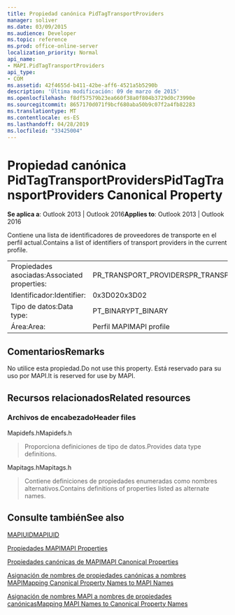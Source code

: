 ```yaml
---
title: Propiedad canónica PidTagTransportProviders
manager: soliver
ms.date: 03/09/2015
ms.audience: Developer
ms.topic: reference
ms.prod: office-online-server
localization_priority: Normal
api_name:
- MAPI.PidTagTransportProviders
api_type:
- COM
ms.assetid: 42f4655d-b411-42be-aff6-4521a5b5290b
description: 'Última modificación: 09 de marzo de 2015'
ms.openlocfilehash: f8df57579b23ea660f38a0f804b3729d0c73990e
ms.sourcegitcommit: 8657170d071f9bcf680aba50b9c07f2a4fb82283
ms.translationtype: MT
ms.contentlocale: es-ES
ms.lasthandoff: 04/28/2019
ms.locfileid: "33425004"
---
```

# <a name="pidtagtransportproviders-canonical-property"></a><span data-ttu-id="219a2-103">Propiedad canónica PidTagTransportProviders</span><span class="sxs-lookup"><span data-stu-id="219a2-103">PidTagTransportProviders Canonical Property</span></span>

  
  
<span data-ttu-id="219a2-104">**Se aplica a**: Outlook 2013 | Outlook 2016</span><span class="sxs-lookup"><span data-stu-id="219a2-104">**Applies to**: Outlook 2013 | Outlook 2016</span></span> 
  
<span data-ttu-id="219a2-105">Contiene una lista de identificadores de proveedores de transporte en el perfil actual.</span><span class="sxs-lookup"><span data-stu-id="219a2-105">Contains a list of identifiers of transport providers in the current profile.</span></span>
  
|||
|:-----|:-----|
|<span data-ttu-id="219a2-106">Propiedades asociadas:</span><span class="sxs-lookup"><span data-stu-id="219a2-106">Associated properties:</span></span>  <br/> |<span data-ttu-id="219a2-107">PR_TRANSPORT_PROVIDERS</span><span class="sxs-lookup"><span data-stu-id="219a2-107">PR_TRANSPORT_PROVIDERS</span></span>  <br/> |
|<span data-ttu-id="219a2-108">Identificador:</span><span class="sxs-lookup"><span data-stu-id="219a2-108">Identifier:</span></span>  <br/> |<span data-ttu-id="219a2-109">0x3D02</span><span class="sxs-lookup"><span data-stu-id="219a2-109">0x3D02</span></span>  <br/> |
|<span data-ttu-id="219a2-110">Tipo de datos:</span><span class="sxs-lookup"><span data-stu-id="219a2-110">Data type:</span></span>  <br/> |<span data-ttu-id="219a2-111">PT_BINARY</span><span class="sxs-lookup"><span data-stu-id="219a2-111">PT_BINARY</span></span>  <br/> |
|<span data-ttu-id="219a2-112">Área:</span><span class="sxs-lookup"><span data-stu-id="219a2-112">Area:</span></span>  <br/> |<span data-ttu-id="219a2-113">Perfil MAPI</span><span class="sxs-lookup"><span data-stu-id="219a2-113">MAPI profile</span></span>  <br/> |
   
## <a name="remarks"></a><span data-ttu-id="219a2-114">Comentarios</span><span class="sxs-lookup"><span data-stu-id="219a2-114">Remarks</span></span>

<span data-ttu-id="219a2-115">No utilice esta propiedad.</span><span class="sxs-lookup"><span data-stu-id="219a2-115">Do not use this property.</span></span> <span data-ttu-id="219a2-116">Está reservado para su uso por MAPI.</span><span class="sxs-lookup"><span data-stu-id="219a2-116">It is reserved for use by MAPI.</span></span>
  
## <a name="related-resources"></a><span data-ttu-id="219a2-117">Recursos relacionados</span><span class="sxs-lookup"><span data-stu-id="219a2-117">Related resources</span></span>

### <a name="header-files"></a><span data-ttu-id="219a2-118">Archivos de encabezado</span><span class="sxs-lookup"><span data-stu-id="219a2-118">Header files</span></span>

<span data-ttu-id="219a2-119">Mapidefs.h</span><span class="sxs-lookup"><span data-stu-id="219a2-119">Mapidefs.h</span></span>
  
> <span data-ttu-id="219a2-120">Proporciona definiciones de tipo de datos.</span><span class="sxs-lookup"><span data-stu-id="219a2-120">Provides data type definitions.</span></span>
    
<span data-ttu-id="219a2-121">Mapitags.h</span><span class="sxs-lookup"><span data-stu-id="219a2-121">Mapitags.h</span></span>
  
> <span data-ttu-id="219a2-122">Contiene definiciones de propiedades enumeradas como nombres alternativos.</span><span class="sxs-lookup"><span data-stu-id="219a2-122">Contains definitions of properties listed as alternate names.</span></span>
    
## <a name="see-also"></a><span data-ttu-id="219a2-123">Consulte también</span><span class="sxs-lookup"><span data-stu-id="219a2-123">See also</span></span>



[<span data-ttu-id="219a2-124">MAPIUID</span><span class="sxs-lookup"><span data-stu-id="219a2-124">MAPIUID</span></span>](mapiuid.md)


[<span data-ttu-id="219a2-125">Propiedades MAPI</span><span class="sxs-lookup"><span data-stu-id="219a2-125">MAPI Properties</span></span>](mapi-properties.md)
  
[<span data-ttu-id="219a2-126">Propiedades canónicas de MAPI</span><span class="sxs-lookup"><span data-stu-id="219a2-126">MAPI Canonical Properties</span></span>](mapi-canonical-properties.md)
  
[<span data-ttu-id="219a2-127">Asignación de nombres de propiedades canónicas a nombres MAPI</span><span class="sxs-lookup"><span data-stu-id="219a2-127">Mapping Canonical Property Names to MAPI Names</span></span>](mapping-canonical-property-names-to-mapi-names.md)
  
[<span data-ttu-id="219a2-128">Asignación de nombres MAPI a nombres de propiedades canónicas</span><span class="sxs-lookup"><span data-stu-id="219a2-128">Mapping MAPI Names to Canonical Property Names</span></span>](mapping-mapi-names-to-canonical-property-names.md)

